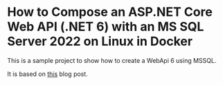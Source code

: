 # How to Compose an ASP.NET Core Web API (.NET 6) with an MS SQL Server 2022 on Linux in Docker

This is a sample project to show how to create a WebApi 6 using MSSQL.

It is based on [this](https://blog.christian-schou.dk/dockerize-net-core-web-api-with-ms-sql-server/) blog post.
